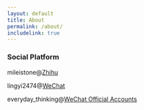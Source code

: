 ```yaml
---
layout: default
title: About
permalink: /about/
includelink: true
---
```


### Social Platform

mileistone@[Zhihu](https://zhihu.com)

lingyi2474@[WeChat](https://weixin.qq.com/)

everyday_thinking@[WeChat Official Accounts](https://weixin.qq.com/)
